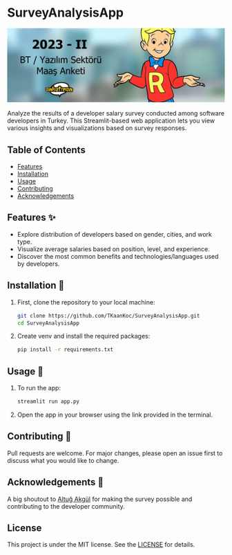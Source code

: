# SurveyAnalysisApp

![App Cover Image](source/image.jpeg)

Analyze the results of a developer salary survey conducted among software developers in Turkey. This Streamlit-based web application lets you view various insights and visualizations based on survey responses.

## Table of Contents
- [Features](#features)
- [Installation](#installation)
- [Usage](#usage)
- [Contributing](#contributing)
- [Acknowledgements](#acknowledgements)

## Features :sparkles:

- Explore distribution of developers based on gender, cities, and work type.
- Visualize average salaries based on position, level, and experience.
- Discover the most common benefits and technologies/languages used by developers.

## Installation :wrench:

1. First, clone the repository to your local machine:
   ```bash
   git clone https://github.com/TKaanKoc/SurveyAnalysisApp.git
   cd SurveyAnalysisApp
   ```

2. Create venv and install the required packages:
   ```bash
   pip install -r requirements.txt
   ```
## Usage :rocket:

1. To run the app:
   
   ```bash
   streamlit run app.py
   ```
2. Open the app in your browser using the link provided in the terminal.

## Contributing :handshake:

Pull requests are welcome. For major changes, please open an issue first to discuss what you would like to change.

## Acknowledgements :clap:

A big shoutout to [Altuğ Akgül](https://twitter.com/altugakgul?s=21) for making the survey possible and contributing to the developer community.

## License

This project is under the MIT license. See the [LICENSE](https://github.com/TKaanKoc/SurveyAnalysisApp/blob/main/LICENSE) for details.

